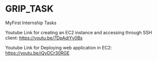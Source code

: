 # GRIP_TASK
 MyFirst Internship Tasks
 
Youtube Link for creating an EC2 instance and accessing through SSH client: https://youtu.be/7DpAdiYv0Bs

Youtube Link for Deploying web application in EC2: https://youtu.be/iQyDCr30RGE

